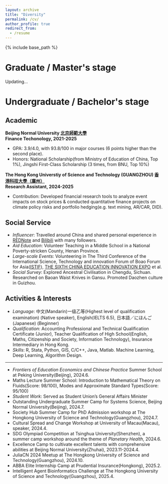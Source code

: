 ```yaml
---
layout: archive
title: "Diversity"
permalink: /cv/
author_profile: true
redirect_from:
  - /resume
---
```


{% include base_path %}

# Graduate / Master's stage

Updating...

# Undergraduate / Bachelor's stage

## Academic

**Beijing Normal University [北京師範大學](https://www.bnu.edu.cn/)  <br>**
**Finance Techonology, 2021-2025**
- GPA: 3.9/4.0, with 93.8/100 in major courses (6 points higher than the second place).
- Honors: National Scholarship(from Ministry of Education of China, Top 1%), Jingshi First-Class Scholarship (3 times, from BNU, Top 10%)

**The Hong Kong Universtiy of Science and Technology (GUANGZHOU) [香港科技大學（廣州）](https://ugadmissions.hkust-gz.edu.cn/en/)  <br>**
**Research Assistant, 2024-2025**
- Contribution: Developed financial research tools to analyze event impacts on stock prices & conducted quantitative finance projects on climate policy risks and portfolio hedging(e.g. text mining, AR/CAR, DID).

## Social Service

- *Influencer*: Travelled around China and shared personal experience in [REDNote](https://mailbnueducn-my.sharepoint.com/:b:/g/personal/sjs_mail_bnu_edu_cn/ESffpL5B8ZxPtPmyqECPK88BZgzbhJgPDfms2cRgewUqHw?e=QcTBDU) and [Bilibili](https://b23.tv/i9vvzLJ) with many followers.
- *Aid Education*: Volunteer Teaching in a Middle School in a National Poverty-stricken County, Henan Province.
- *Large-scale Events*: Volunteering in The Third Conference of the lnternational Science, Technology and innovation Forum of Boao Forum for Asia([ISTIF](https://www.boaoforum.org/themed/istif/2023/index_1.html)), [THE SIXTH CHINA EDUCATION INNOVATION EXPO](https://news.bnu.edu.cn/zx/ttgz/2091c3219be24fb8b3ad5fdab16d93ce.htm) et al.
- *Social Survey*: Explored Ancestral Civilisation in Chengdu, Sichuan. Researched on Baoan Waist Knives in Gansu. Promoted Daozhen culture in Guizhou.

## Activities & Interests

- *Language*: 中文(Mandarin)一级乙等(Highest level of qualification examination) (Native speaker), English(IELTS 6.5), 日本語／にほんご(Japanese) (Beginner)
- *Qualification*: Accounting Professional and Technical Qualification Certificate (Junior), Teacher Qualification of High School(English, Maths, Citizenship and Society, Information Technology), Insurance Intermediary in Hong Kong.
- *Skills*: R, Stata, Python, GIS, C/C++, Java, Matlab. Machine Learning, Deep Learning, Algorithm Design.
  
---

- *Frontiers of Education Economics and Chinese Practice* Summer School at Peking University(Beijing), 2024.6.
- Maths Lecture Summer School: Introduction to Mathematical Theory on Fluids(Score: 98/100), Modes and Approximate Standard Types(Score: 95/100)
- *Student Work*: Served as Student Union’s General Affairs Minister
- Outstanding Undergraduate Summer Camp for Systems Science, Beijing Normal University(Beijing), 2024.7.
- Society Hub Summer Camp for PhD Admission workshop at The Hongkong University of Science and Technology(Guangzhou), 2024.7.
- Cultural Spread and Change Workshop at University of Macau(Macau), speaker, 2024.4.
- SDG Olympiad Competition at Tsinghua University(Shenzhen), a summer camp workshop around the theme of *Planetary Health*, 2024.6.
- Excellence Camp to cultivate excellent talents with comprehensive abilities at Beijing Normal University(Zhuhai), 2023.11-2024.4.
- JuliaCN 2024 Meetup at The Hongkong University of Science and Technology(Guangzhou), 2024.10.
- ABBA Elite Internship Camp at Prudential Insurance(Hongkong), 2025.2.
- Intelligent Agent Bioinformatics Challenge at The Hongkong University of Science and Technology(Guangzhou), 2025.4.

